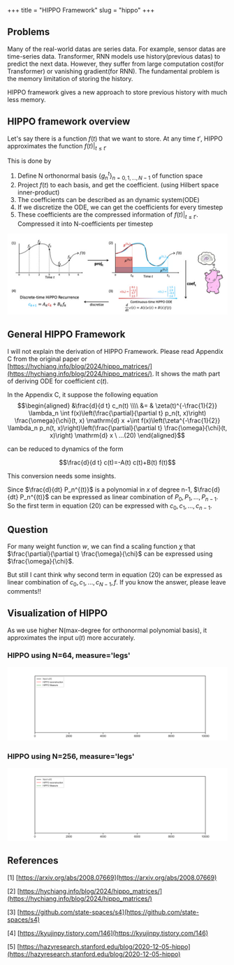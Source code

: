 +++
title = "HIPPO Framework"
slug = "hippo"
+++

## Problems
Many of the real-world datas are series data.
For example, sensor datas are time-series data.
Transformer, RNN models use history(previous datas) to predict the next data. However, they suffer from large computation cost(for Transformer) or vanishing gradient(for RNN). The fundamental problem is the memory limitation of storing the history.

HIPPO framework gives a new approach to store previous history with much less memory.

## HIPPO framework overview
Let's say there is a function $f(t)$ that we want to store. At any time $t'$, HIPPO approximates the function $f(t)|_{t \le t'}$

This is done by
1. Define N orthonormal basis $\{ g_n^t \}_{n=0, 1, ..., N-1}$ of function space
2. Project $f(t)$ to each basis, and get the coefficient. (using Hilbert space inner-product)
3. The coefficients can be described as an dynamic system(ODE)
4. If we discretize the ODE, we can get the coefficients for every timestep
5. These coefficients are the compressed information of $f(t)|_{t \le t'}$. Compressed it into N-coefficients per timestep

<img src="hippo-overview.png" alt="hippo overview">

## General HIPPO Framework
I will not explain the derivation of HIPPO Framework. Please read Appendix C from the original paper or [https://hychiang.info/blog/2024/hippo_matrices/](https://hychiang.info/blog/2024/hippo_matrices/). It shows the math part of deriving ODE for coefficient $c(t)$.

In the Appendix C, it suppose the following equation
$$\begin{aligned}
&\frac{d}{d t} c_n(t) \\\\
&= & \zeta(t)^{-\frac{1}{2}} \lambda_n \int f(x)\left(\frac{\partial}{\partial t} p_n(t, x)\right) \frac{\omega}{\chi}(t, x) \mathrm{d} x +\int f(x)\left(\zeta^{-\frac{1}{2}} \lambda_n p_n(t, x)\right)\left(\frac{\partial}{\partial t} \frac{\omega}{\chi}(t, x)\right) \mathrm{d} x
 \ ...(20) \end{aligned}$$

can be reduced to dynamics of the form

$$\frac{d}{d t} c(t)=-A(t) c(t)+B(t) f(t)$$

This conversion needs some insights.

Since $\frac{d}{dt} P_n^{(t)}$ is a polynomial in $x$ of degree n-1, $\frac{d}{dt} P_n^{(t)}$ can be expressed as linear combination of $P_0, P_1, ..., P_{n-1}$. So the first term in equation (20) can be expressed with $c_0, c_1, ..., c_{n-1}$.

## Question
For many weight function $w$, we can find a scaling function $\chi$ that $\frac{\partial}{\partial t} \frac{\omega}{\chi}$ can be expressed using $\frac{\omega}{\chi}$.

But still I cant think why second term in equation (20) can be expressed as linear combination of $c_0, c_1, ..., c_{N-1}, f$.
If you know the answer, please leave comments!!

## Visualization of HIPPO

As we use higher N(max-degree for orthonormal polynomial basis), it approximates the input $u(t)$ more accurately.

### HIPPO using N=64, measure='legs'
<img src="hippo_framework_legs_N_64.gif" alt="hippo_framework_legs_N_64">

### HIPPO using N=256, measure='legs'
<img src="hippo_framework_legs_N_256.gif" alt="hippo_framework_legs_N_256">

## References
[1] [https://arxiv.org/abs/2008.07669](https://arxiv.org/abs/2008.07669)

[2] [https://hychiang.info/blog/2024/hippo_matrices/](https://hychiang.info/blog/2024/hippo_matrices/)

[3] [https://github.com/state-spaces/s4](https://github.com/state-spaces/s4)

[4] [https://kyujinpy.tistory.com/146](https://kyujinpy.tistory.com/146)

[5] [https://hazyresearch.stanford.edu/blog/2020-12-05-hippo](https://hazyresearch.stanford.edu/blog/2020-12-05-hippo)
